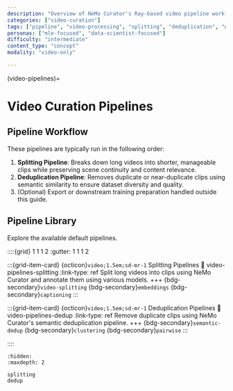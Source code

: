 ```yaml
---
description: "Overview of NeMo Curator's Ray-based video pipeline workflow including splitting and semantic deduplication"
categories: ["video-curation"]
tags: ["pipeline", "video-processing", "splitting", "deduplication", "workflow", "ray"]
personas: ["mle-focused", "data-scientist-focused"]
difficulty: "intermediate"
content_type: "concept"
modality: "video-only"

---
```


(video-pipelines)=
# Video Curation Pipelines

## Pipeline Workflow

These pipelines are typically run in the following order:

1. **Splitting Pipeline**: Breaks down long videos into shorter, manageable clips while preserving scene continuity and content relevance.
2. **Deduplication Pipeline**: Removes duplicate or near-duplicate clips using semantic similarity to ensure dataset diversity and quality.
3. (Optional) Export or downstream training preparation handled outside this guide.

## Pipeline Library

Explore the available default pipelines.

::::{grid} 1 1 1 2
:gutter: 1 1 1 2

:::{grid-item-card} {octicon}`video;1.5em;sd-mr-1` Splitting Pipelines
:link: video-pipelines-splitting
:link-type: ref
Split long videos into clips using NeMo Curator and annotate them using various models.
+++
{bdg-secondary}`video-splitting`
{bdg-secondary}`embeddings`
{bdg-secondary}`captioning`
:::

:::{grid-item-card} {octicon}`video;1.5em;sd-mr-1` Deduplication Pipelines
:link: video-pipelines-dedup
:link-type: ref
Remove duplicate clips using NeMo Curator's semantic deduplication pipeline.
+++
{bdg-secondary}`semantic-dedup`
{bdg-secondary}`clustering`
{bdg-secondary}`pairwise`
:::

::::

```{toctree}
:hidden:
:maxdepth: 2

splitting
dedup
```
